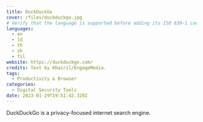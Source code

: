```yaml
---
title: DuckDuckGo
cover: /files/duckduckgo.jpg
# Verify that the language is supported before adding its ISO 639-1 code here. without the country code, i.e. ms instead of ms_MY.
languages:
  - en
  - id
  - th
  - zh
  - fil
website: https://duckduckgo.com/
credits: Text by Khairil/EngageMedia.
tags:
  - Productivity & Browser
categories:
  - Digital Security Tools
date: 2023-01-29T19:51:42.320Z
---
```

D﻿uckDuckGo is a privacy-focused internet search engine.